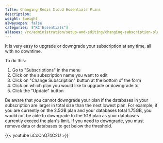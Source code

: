 ```yaml
---
Title: Changing Redis Cloud Essentials Plans
description:
weight: $weight
alwaysopen: false
categories: ["RC Essentials"]
aliases: /rc/administration/setup-and-editing/changing-subscription-plan/
---
```

It is very easy to upgrade or downgrade your subscription at any time,
all with no downtime.

To do this:

1. Go to "Subscriptions" in the menu
1. Click on the subscription name you want to edit
1. Click on "Change Subscription" button at the bottom of the form
1. Click on which plan you would like to upgrade or downgrade to
1. Click the "Update" button

Be aware that you cannot downgrade your plan if the databases in your
subscription are larger in total size than the next lowest plan. For
example, if you are currently on the 2.5GB plan and your databases total
1.75GB, you would not be able to downgrade to the 1GB plan as your
databases currently exceed the plan's limit. If you need to downgrade,
you must remove data or databases to get below the threshold.

{{< youtube uCcCnQ74C2U >}}
